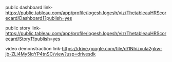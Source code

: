 public dashboard link-https://public.tableau.com/app/profile/logesh.logesh/viz/ThetableauHRScorecard/Dashboard1?publish=yes 

public story link-https://public.tableau.com/app/profile/logesh.logesh/viz/ThetableauHRScorecard/Story1?publish=yes 

video demonstraction link-https://drive.google.com/file/d/1NhizxuIa2gkw-jb-ZLi4My5lqYP4tnSC/view?usp=drivesdk
